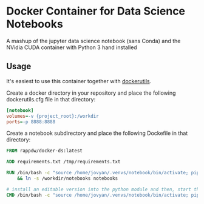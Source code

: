 # Docker Container for Data Science Notebooks

A mashup of the jupyter data science notebook (sans Conda) and the NVidia CUDA container
with Python 3 hand installed

## Usage
It's easiest to use this container together with [dockerutils](https://pypi.python.org/pypi/dockerutils).

Create a docker directory in your repository and place the following dockerutils.cfg file in that directory:

```ini
[notebook]
volumes=-v {project_root}:/workdir
ports=-p 8888:8888
```
Create a notebook subdirectory and place the following Dockefile in that directory:

```dockerfile
FROM rappdw/docker-ds:latest

ADD requirements.txt /tmp/requirements.txt

RUN /bin/bash -c "source /home/jovyan/.venvs/notebook/bin/activate; pip install -r /tmp/requirements.txt" \
    && ln -s /workdir/notebooks notebooks

# install an editable version into the python module and then, start the jupyter server
CMD /bin/bash -c "source /home/jovyan/.venvs/notebook/bin/activate; pip install -e /workdir/; start-notebook.sh"

```
